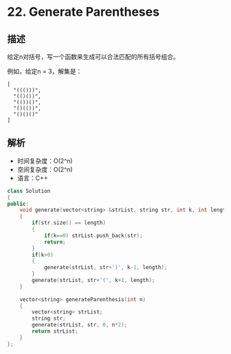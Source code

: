 # 22. Generate Parentheses

## 描述

给定n对括号，写一个函数来生成可以合法匹配的所有括号组合。

例如，给定n = 3，解集是：

```
[
  "((()))",
  "(()())",
  "(())()",
  "()(())",
  "()()()"
]
```

## 解析


- 时间复杂度：O(2^n)  
- 空间复杂度：O(2^n)
- 语言：C++

```C++
class Solution 
{
public:
    void generate(vector<string> &strList, string str, int k, int length)
    {
        if(str.size() == length)
        {
            if(k==0) strList.push_back(str);
            return;
        }
        if(k>0)
        {
            generate(strList, str+')', k-1, length);
        }
        generate(strList, str+'(', k+1, length);
    }
    
    vector<string> generateParenthesis(int n) 
    {
        vector<string> strList;
        string str;
        generate(strList, str, 0, n*2);
        return strList;
    }
};
```

